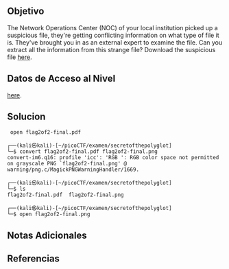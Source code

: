 ## Objetivo

The Network Operations Center (NOC) of your local institution picked up a suspicious file, they're getting conflicting information on what type of file it is. They've brought you in as an external expert to examine the file. Can you extract all the information from this strange file? Download the suspicious file [here](https://artifacts.picoctf.net/c_titan/9/flag2of2-final.pdf).

## Datos de Acceso al Nivel

[here](https://artifacts.picoctf.net/c_titan/9/flag2of2-final.pdf).
## Solucion

```
 open flag2of2-final.pdf    
    
┌──(kali㉿kali)-[~/picoCTF/examen/secretofthepolyglot]
└─$ convert flag2of2-final.pdf flag2of2-final.png 
convert-im6.q16: profile 'icc': 'RGB ': RGB color space not permitted on grayscale PNG `flag2of2-final.png' @ warning/png.c/MagickPNGWarningHandler/1669.

┌──(kali㉿kali)-[~/picoCTF/examen/secretofthepolyglot]
└─$ ls
flag2of2-final.pdf  flag2of2-final.png

┌──(kali㉿kali)-[~/picoCTF/examen/secretofthepolyglot]
└─$ open flag2of2-final.png

```

## Notas Adicionales



## Referencias
